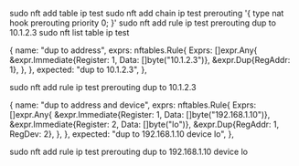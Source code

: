 sudo nft add table ip test
sudo nft add chain ip test prerouting '{ type nat hook prerouting priority 0; }'
sudo nft add rule ip test prerouting dup to 10.1.2.3
sudo nft list table ip test



{
	name: "dup to address",
	exprs: nftables.Rule{
		Exprs: []expr.Any{
			&expr.Immediate{Register: 1, Data: []byte("10.1.2.3")},
			&expr.Dup{RegAddr: 1},
		},
	},
	expected: "dup to 10.1.2.3",
},

sudo nft add rule ip test prerouting dup to 10.1.2.3


{
	name: "dup to address and device",
	exprs: nftables.Rule{
		Exprs: []expr.Any{
			&expr.Immediate{Register: 1, Data: []byte("192.168.1.10")},
			&expr.Immediate{Register: 2, Data: []byte("lo")},
			&expr.Dup{RegAddr: 1, RegDev: 2},
		},
	},
	expected: "dup to 192.168.1.10 device lo",
},


sudo nft add rule ip test prerouting dup to 192.168.1.10 device lo








